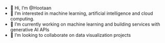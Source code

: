 - 👋 Hi, I’m @Hootaan
- 👀 I’m interested in machine learning, artificial intelligence and cloud computing.
- 🌱 I’m currently working on machine learning and building services with generative AI APIs  
- 💞️ I’m looking to collaborate on data visualization projects
<!-- - 📫 How to reach me ... -->

<!---
Hootaan/Hootaan is a ✨ special ✨ repository because its `README.md` (this file) appears on your GitHub profile.
You can click the Preview link to take a look at your changes.
--->
